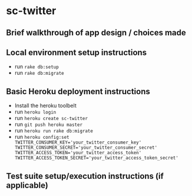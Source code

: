 # sc-twitter

## Brief walkthrough of app design / choices made


## Local environment setup instructions
- run `rake db:setup`
- run `rake db:migrate`

## Basic Heroku deployment instructions
- Install the heroku toolbelt
- run `heroku login`
- run `heroku create sc-twitter`
- run `git push heroku master`
- run `heroku run rake db:migrate`
- run `heroku config:set TWITTER_CONSUMER_KEY='your_twitter_consumer_key' TWITTER_CONSUMER_SECRET='your_twitter_consumer_secret' TWITTER_ACCESS_TOKEN='your_twitter_access_token' TWITTER_ACCESS_TOKEN_SECRET='your_twitter_access_token_secret'`

## Test suite setup/execution instructions (if applicable)